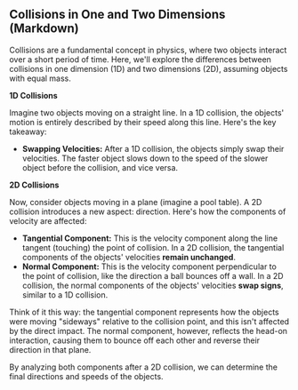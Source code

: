 ## Collisions in One and Two Dimensions (Markdown)

Collisions are a fundamental concept in physics, where two objects interact over a short period of time. Here, we'll explore the differences between collisions in one dimension (1D) and two dimensions (2D), assuming objects with equal mass.

**1D Collisions**

Imagine two objects moving on a straight line. In a 1D collision, the objects' motion is entirely described by their speed along this line. Here's the key takeaway:

- **Swapping Velocities:** After a 1D collision, the objects simply swap their velocities. The faster object slows down to the speed of the slower object before the collision, and vice versa.

**2D Collisions**

Now, consider objects moving in a plane (imagine a pool table). A 2D collision introduces a new aspect: direction. Here's how the components of velocity are affected:

- **Tangential Component:** This is the velocity component along the line tangent (touching) the point of collision. In a 2D collision, the tangential components of the objects' velocities **remain unchanged**.
- **Normal Component:** This is the velocity component perpendicular to the point of collision, like the direction a ball bounces off a wall. In a 2D collision, the normal components of the objects' velocities **swap signs**, similar to a 1D collision.

Think of it this way: the tangential component represents how the objects were moving "sideways" relative to the collision point, and this isn't affected by the direct impact. The normal component, however, reflects the head-on interaction, causing them to bounce off each other and reverse their direction in that plane.

By analyzing both components after a 2D collision, we can determine the final directions and speeds of the objects.
